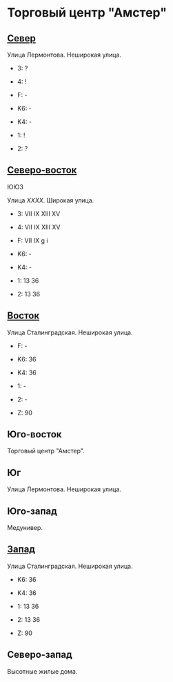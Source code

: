 # Торговый центр "Амстер"

## [Север](./10570110.md)

Улица Лермонтова.
Неширокая улица.

* 3:    ?
* 4:    !
* F:    -

* K6:   -
* K4:   -
* 1:    !
* 2:    ?

## [Северо-восток](./10585100.md)

ЮЮЗ

Улица *ХХХХ*.
Широкая улица.

* 3:    VII IX  XIII    XV
* 4:    VII IX  XIII    XV
* F:    VII IX
        g   i

* K6:   -
* K4:   -
* 1:    13  36
* 2:    13  36

## [Восток](./10590120.md)

Улица Сталинградская.
Неширокая улица.

* F:    -

* K6:   36
* K4:   36
* 1:    -
* 2:    -

* Z:    90

## Юго-восток

Торговый центр "Амстер".

## Юг

Улица Лермонтова.
Неширокая улица.

## Юго-запад

Медунивер.

## [Запад](./10550120.md)

Улица Сталинградская.
Неширокая улица.

* K6:   36
* K4:   36
* 1:    13  36
* 2:    13  36

* Z:    90

## Северо-запад

Высотные жилые дома.
